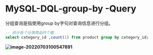 # MySQL-DQL-group-by -Query

分组查询是指使用group by字句对查询信息进行分组。

```sql
-- 统计各个分类商品的个数
select category_id ,count(1) from product group by category_id;
```

**![image-20220703100547891](C:/Users/wangnaixing/AppData/Roaming/Typora/typora-user-images/image-20220703100547891.png)**